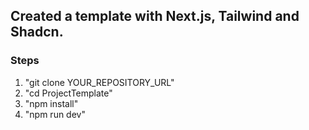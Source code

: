 ## Created a template with Next.js, Tailwind and Shadcn.

### Steps

1. "git clone YOUR_REPOSITORY_URL"
2. "cd ProjectTemplate"
3. "npm install"
4. "npm run dev"
